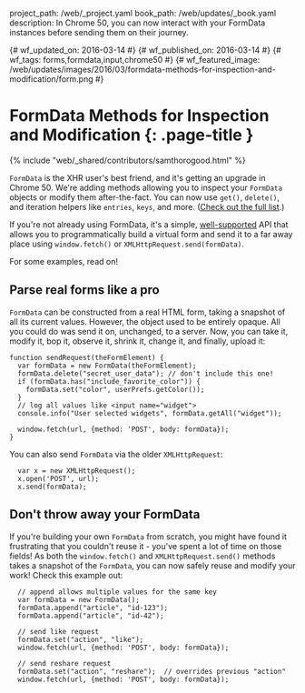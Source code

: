 project_path: /web/_project.yaml
book_path: /web/updates/_book.yaml
description: In Chrome 50, you can now interact with your FormData instances before sending them on their journey.

{# wf_updated_on: 2016-03-14 #}
{# wf_published_on: 2016-03-14 #}
{# wf_tags: forms,formdata,input,chrome50 #}
{# wf_featured_image: /web/updates/images/2016/03/formdata-methods-for-inspection-and-modification/form.png #}

# FormData Methods for Inspection and Modification {: .page-title }

{% include "web/_shared/contributors/samthorogood.html" %}



`FormData` is the XHR user's best friend, and it's getting an upgrade in Chrome 50.
We're adding methods allowing you to inspect your `FormData` objects or modify them after-the-fact.
You can now use `get()`, `delete()`, and iteration helpers like `entries`, `keys`, and more. ([Check out the full list](https://developer.mozilla.org/en/docs/Web/API/FormData).)

If you're not already using FormData, it's a simple, [well-supported](http://caniuse.com/#feat=xhr2) API that allows you to programmatically build a virtual form and send it to a far away place using `window.fetch()` or `XMLHttpRequest.send(formData)`.

For some examples, read on!

## Parse real forms like a pro

`FormData` can be constructed from a real HTML form, taking a snapshot of all its current values.
However, the object used to be entirely opaque. All you could do was send it on, unchanged, to a server.
Now, you can take it, modify it, bop it, observe it, shrink it, change it, and finally, upload it:


    function sendRequest(theFormElement) {
      var formData = new FormData(theFormElement);
      formData.delete("secret_user_data"); // don't include this one!
      if (formData.has("include_favorite_color")) {
        formData.set("color", userPrefs.getColor());
      }
      // log all values like <input name="widget">
      console.info("User selected widgets", formData.getAll("widget"));
    
      window.fetch(url, {method: 'POST', body: formData});
    }
    

You can also send `FormData` via the older `XMLHttpRequest`:


      var x = new XMLHttpRequest();
      x.open('POST', url);
      x.send(formData);
    

## Don't throw away your FormData

If you're building your own `FormData` from scratch, you might have found it frustrating that you couldn't reuse it - you've spent a lot of time on those fields!
As both the `window.fetch()` and `XMLHttpRequest.send()` methods takes a snapshot of the `FormData`, you can now safely reuse and modify your work!
Check this example out:


      // append allows multiple values for the same key
      var formData = new FormData();
      formData.append("article", "id-123");
      formData.append("article", "id-42");
    
      // send like request
      formData.set("action", "like");
      window.fetch(url, {method: 'POST', body: formData});
    
      // send reshare request
      formData.set("action", "reshare");  // overrides previous "action"
      window.fetch(url, {method: 'POST', body: formData});
    


